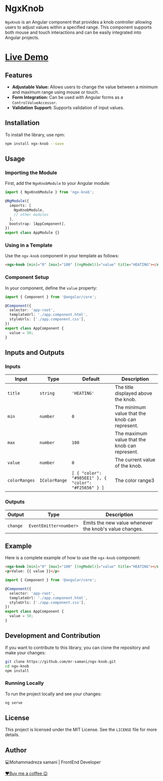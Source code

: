 # NgxKnob

`NgxKnob` is an Angular component that provides a knob controller allowing users to adjust values within a specified range. This component supports both mouse and touch interactions and can be easily integrated into Angular projects.

# [Live Demo](https://mr-samani.github.io/ngx-knob)

## Features

- **Adjustable Value:** Allows users to change the value between a minimum and maximum range using mouse or touch.
- **Form Integration:** Can be used with Angular forms as a `ControlValueAccessor`.
- **Validation Support:** Supports validation of input values.

## Installation

To install the library, use npm:

```bash
npm install ngx-knob --save
```

## Usage

### Importing the Module

First, add the `NgxKnobModule` to your Angular module:

```typescript
import { NgxKnobModule } from 'ngx-knob';

@NgModule({
  imports: [
    NgxKnobModule,
    // other modules
  ],
  bootstrap: [AppComponent],
})
export class AppModule {}
```

### Using in a Template

Use the `ngx-knob` component in your template as follows:

```html
<ngx-knob [min]="0" [max]="100" [(ngModel)]="value" title="HEATING"></ngx-knob>
```

### Component Setup

In your component, define the `value` property:

```typescript
import { Component } from '@angular/core';

@Component({
  selector: 'app-root',
  templateUrl: './app.component.html',
  styleUrls: ['./app.component.css'],
})
export class AppComponent {
  value = 50;
}
```

## Inputs and Outputs

### Inputs

| Input         | Type          | Default                                              | Description                                    |
| ------------- | ------------- | ---------------------------------------------------- | ---------------------------------------------- |
| `title`       | `string`      | `'HEATING'`                                          | The title displayed above the knob.            |
| `min`         | `number`      | `0`                                                  | The minimum value that the knob can represent. |
| `max`         | `number`      | `100`                                                | The maximum value that the knob can represent. |
| `value`       | `number`      | `0`                                                  | The current value of the knob.                 |
| `colorRanges` | `IColorRange` | `[ { "color": "#985EE1" }, { "color": "#F25656" } ]` | The color range3                               |

### Outputs

| Output   | Type                   | Description                                            |
| -------- | ---------------------- | ------------------------------------------------------ |
| `change` | `EventEmitter<number>` | Emits the new value whenever the knob's value changes. |

## Example

Here is a complete example of how to use the `ngx-knob` component:

```html
<ngx-knob [min]="0" [max]="100" [(ngModel)]="value" title="HEATING"></ngx-knob>
<p>Value: {{ value }}</p>
```

```typescript
import { Component } from '@angular/core';

@Component({
  selector: 'app-root',
  templateUrl: './app.component.html',
  styleUrls: ['./app.component.css'],
})
export class AppComponent {
  value = 50;
}
```

## Development and Contribution

If you want to contribute to this library, you can clone the repository and make your changes:

```bash
git clone https://github.com/mr-samani/ngx-knob.git
cd ngx-knob
npm install
```

### Running Locally

To run the project locally and see your changes:

```bash
ng serve
```

## License

This project is licensed under the MIT License. See the `LICENSE` file for more details.

## Author

💻Mohammadreza samani | FrontEnd Developer

[❤️Buy me a coffee 😉](https://www.buymeacoffee.com/mrsamani)
